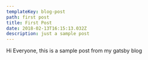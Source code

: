 ```yaml
---
templateKey: blog-post
path: first post
title: First Post
date: 2018-02-13T16:15:13.032Z
description: just a sample post
---
```

Hi Everyone, this is a sample post from my gatsby blog
